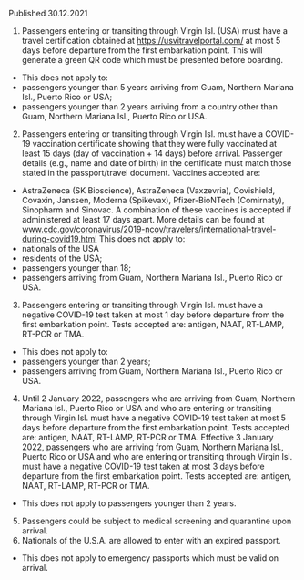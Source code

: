 Published 30.12.2021
1. Passengers entering or transiting through Virgin Isl. (USA) must have a travel certification obtained at <a href="https://usvitravelportal.com/">https://usvitravelportal.com/</a> at most 5 days before departure from the first embarkation point. This will generate a green QR code which must be presented before boarding.
- This does not apply to:
- passengers younger than 5 years arriving from Guam, Northern Mariana Isl., Puerto Rico or USA;
- passengers younger than 2 years arriving from a country other than Guam, Northern Mariana Isl., Puerto Rico or USA.
2. Passengers entering or transiting through Virgin Isl. must have a COVID-19 vaccination certificate showing that they were fully vaccinated at least 15 days (day of vaccination + 14 days) before arrival. Passenger details (e.g., name and date of birth) in the certificate must match those stated in the passport/travel document. Vaccines accepted are:
- AstraZeneca (SK Bioscience), AstraZeneca (Vaxzevria), Covishield, Covaxin, Janssen, Moderna (Spikevax), Pfizer-BioNTech (Comirnaty), Sinopharm and Sinovac. A combination of these vaccines is accepted if administered at least 17 days apart. More details can be found at <a href="http://www.cdc.gov/coronavirus/2019-ncov/travelers/international-travel-during-covid19.html">www.cdc.gov/coronavirus/2019-ncov/travelers/international-travel-during-covid19.html</a>
This does not apply to:
- nationals of the USA
- residents of the USA;
- passengers younger than 18;
- passengers arriving from Guam, Northern Mariana Isl., Puerto Rico or USA.
3. Passengers entering or transiting through Virgin Isl. must have a negative COVID-19 test taken at most 1 day before departure from the first embarkation point. Tests accepted are: antigen, NAAT, RT-LAMP, RT-PCR or TMA.
- This does not apply to:
- passengers younger than 2 years;
- passengers arriving from Guam, Northern Mariana Isl., Puerto Rico or USA.
4. Until 2 January 2022, passengers who are arriving from Guam, Northern Mariana Isl., Puerto Rico or USA and who are entering or transiting through Virgin Isl. must have a negative COVID-19 test taken at most 5 days before departure from the first embarkation point. Tests accepted are: antigen, NAAT, RT-LAMP, RT-PCR or TMA.
Effective 3 January 2022, passengers who are arriving from Guam, Northern Mariana Isl., Puerto Rico or USA and who are entering or transiting through Virgin Isl. must have a negative COVID-19 test taken at most 3 days before departure from the first embarkation point. Tests accepted are: antigen, NAAT, RT-LAMP, RT-PCR or TMA.
- This does not apply to passengers younger than 2 years.
5. Passengers could be subject to medical screening and quarantine upon arrival.
6. Nationals of the U.S.A. are allowed to enter with an expired passport.
- This does not apply to emergency passports which must be valid on arrival.